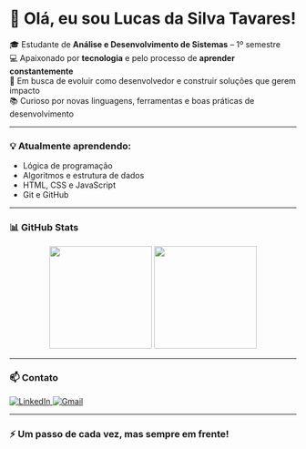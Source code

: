 # 👋 Olá, eu sou Lucas da Silva Tavares!

🎓 Estudante de **Análise e Desenvolvimento de Sistemas** – 1º semestre  
💻 Apaixonado por **tecnologia** e pelo processo de **aprender constantemente**  
🚀 Em busca de evoluir como desenvolvedor e construir soluções que gerem impacto  
📚 Curioso por novas linguagens, ferramentas e boas práticas de desenvolvimento

---

### 💡 Atualmente aprendendo:
- Lógica de programação
- Algoritmos e estrutura de dados
- HTML, CSS e JavaScript
- Git e GitHub

---

### 📊 GitHub Stats

<p align="center">
  <img height="180em" src="https://github-readme-stats.vercel.app/api?username=tavares117&show_icons=true&theme=github_dark&include_all_commits=true&count_private=true"/>
  <img height="180em" src="https://github-readme-stats.vercel.app/api/top-langs/?username=tavares117&layout=compact&langs_count=7&theme=github_dark"/>
</p>

---

### 📫 Contato

<p align="left">
  <a href="https://www.linkedin.com/in/lucas-da-silva-tavares-/" target="_blank">
    <img src="https://img.shields.io/badge/LinkedIn-blue?style=for-the-badge&logo=linkedin&logoColor=white" alt="LinkedIn"/>
  </a>
  <a href=":tavares.lucas1340@gmail.com">
    <img src="https://img.shields.io/badge/Gmail-D14836?style=for-the-badge&logo=gmail&logoColor=white" alt="Gmail"/>
  </a>
</p>

---

### ⚡ Um passo de cada vez, mas sempre em frente!


